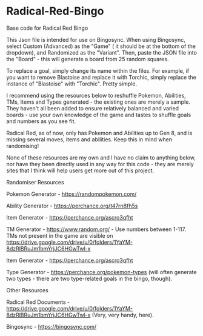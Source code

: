 # Radical-Red-Bingo
Base code for Radical Red Bingo

This Json file is intended for use on Bingosync. When using Bingosync, select Custom (Advanced) as the "Game" ( it should be at the bottom of the dropdown), and Randomized as the "Variant". Then, paste the JSON file into the "Board" - this will generate a board from 25 random squares.

To replace a goal, simply change its name within the files. For example, if you want to remove Blastoise and replace it with Torchic, simply replace the instance of "Blastoise" with "Torchic". Pretty simple.

I recommend using the resources below to reshuffle Pokemon, Abilities, TMs, Items and Types generated - the existing ones are merely a sample. They haven't all been added to ensure relatively balanced and varied boards - use your own knowledge of the game and tastes to shuffle goals and numbers as you see fit.

Radical Red, as of now, only has Pokemon and Abilities up to Gen 8, and is missing several moves, items and abilities. Keep this in mind when randomising!

None of these resources are my own and I have no claim to anything below, nor have they been directly used in any way for this code - they are merely sites that I think will help users get more out of this project.

Randomiser Resources

Pokemon Generator - https://randompokemon.com/

Ability Generator - https://perchance.org/t47rn8fh5s

Item Generator - https://perchance.org/ascro3qfht

TM Generator - https://www.random.org/ - Use numbers between 1-117. TMs not present in the game are visible on https://drive.google.com/drive/u/0/folders/1YaYM-8dzRlBRuJm1bmYrjJC6HGwTwl-x

Item Generator - https://perchance.org/ascro3qfht

Type Generator - https://perchance.org/pokemon-types (will often generate two types - there are two type-related goals in the bingo, though).

Other Resources

Radical Red Documents - https://drive.google.com/drive/u/0/folders/1YaYM-8dzRlBRuJm1bmYrjJC6HGwTwl-x (Very, very handy, here).

Bingosync - https://bingosync.com/
